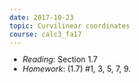 ```yaml
---
date: 2017-10-23
topic: Curvilinear coordinates
course: calc3_fa17
---
```


- *Reading*: Section 1.7
- *Homework*: (1.7) #1, 3, 5, 7, 9.
